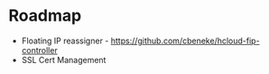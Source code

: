 # Roadmap

* Floating IP reassigner - https://github.com/cbeneke/hcloud-fip-controller
* SSL Cert Management